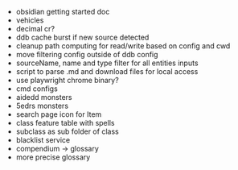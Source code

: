 - obsidian getting started doc
- vehicles
- decimal cr?
- ddb cache burst if new source detected
- cleanup path computing for read/write based on config and cwd
- move filtering config outside of ddb config
- sourceName, name and type filter for all entities inputs
- script to parse .md and download files for local access
- use playwright chrome binary?
- cmd configs
- aidedd monsters
- 5edrs monsters
- search page icon for Item
- class feature table with spells
- subclass as sub folder of class
- blacklist service
- compendium -> glossary
- more precise glossary
